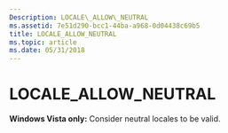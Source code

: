 ```yaml
---
Description: LOCALE\_ALLOW\_NEUTRAL
ms.assetid: 7e51d290-bcc1-44ba-a968-0d04438c69b5
title: LOCALE_ALLOW_NEUTRAL
ms.topic: article
ms.date: 05/31/2018
---
```


# LOCALE\_ALLOW\_NEUTRAL

**Windows Vista only:** Consider neutral locales to be valid.

 

 



